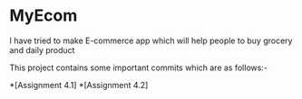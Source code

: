 # MyEcom
I have tried to make E-commerce app
which will help people to buy grocery 
and daily product

This project contains some important commits
which are as follows:-

*[Assignment 4.1]
*[Assignment 4.2]

